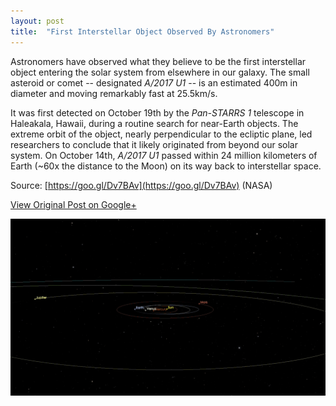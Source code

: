 ```yaml
---
layout: post
title:  "First Interstellar Object Observed By Astronomers"
---
```


Astronomers have observed what they believe to be the first interstellar object entering the solar system from elsewhere in our galaxy. The small asteroid or comet -- designated _A/2017 U1_ -- is an estimated 400m in diameter and moving remarkably fast at 25.5km/s.

It was first detected on October 19th by the _Pan-STARRS 1_ telescope in Haleakala, Hawaii, during a routine search for near-Earth objects. The extreme orbit of the object, nearly perpendicular to the ecliptic plane, led researchers to conclude that it likely originated from beyond our solar system. On October 14th, _A/2017 U1_ passed within 24 million kilometers of Earth (~60x the distance to the Moon) on its way back to interstellar space.

Source: [https://goo.gl/Dv7BAv](https://goo.gl/Dv7BAv) (NASA)

[View Original Post on Google+](https://plus.google.com/+ColinSullender/posts/4LHtQe68CQn)

![First Interstellar Object Observed By Astronomers](/assets/img/2017-10-28-Interstellar-Object.gif)
